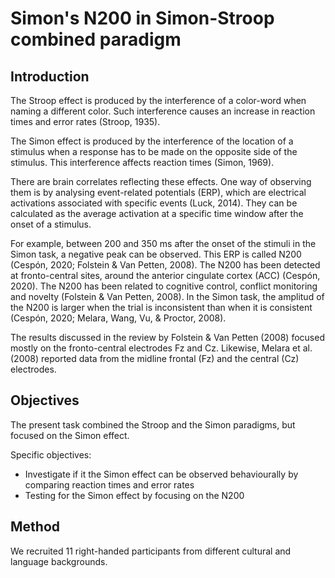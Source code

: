 # Simon's N200 in Simon-Stroop combined paradigm

## Introduction

The Stroop effect is produced by the interference of a color-word when naming a different color. Such interference causes an increase in reaction times and error rates (Stroop, 1935).

The Simon effect is produced by the interference of the location of a stimulus when a response has to be made on the opposite side of the stimulus. This interference affects reaction times (Simon, 1969).

There are brain correlates reflecting these effects. One way of observing them is by analysing event-related potentials (ERP), which are electrical activations associated with specific events (Luck, 2014). They can be calculated as the average activation at a specific time window after the onset of a stimulus.

For example, between 200 and 350 ms after the onset of the stimuli in the Simon task, a negative peak can be observed. This ERP is called N200 (Cespón, 2020; Folstein & Van Petten, 2008). The N200 has been detected at fronto-central sites, around the anterior cingulate cortex (ACC) (Cespón, 2020). The N200 has been related to cognitive control, conflict monitoring and novelty (Folstein & Van Petten, 2008). In the Simon task, the amplitud of the N200 is larger when the trial is inconsistent than when it is consistent (Cespón, 2020; Melara, Wang, Vu, & Proctor, 2008).

The results discussed in the review by Folstein & Van Petten (2008) focused mostly on the fronto-central electrodes Fz and Cz. Likewise, Melara et al. (2008) reported data from the midline frontal (Fz) and the central (Cz) electrodes.

## Objectives

The present task combined the Stroop and the Simon paradigms, but focused on the Simon effect.

Specific objectives:
- Investigate if it the Simon effect can be observed behaviourally by comparing reaction times and error rates
- Testing for the Simon effect by focusing on the N200

## Method

We recruited 11 right-handed participants from different cultural and language backgrounds.

## 

